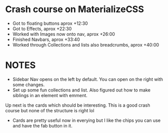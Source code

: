 # Crash course on MaterializeCSS

* Got to floating buttons aprox +12:30
* Got to Effects, aprox +22:30
* Worked with Images now onto nav, aprox +26:00
* Finished Navbars, aprox +33:40
* Worked through Collections and lists also breadcrumbs, aprox +40:00

# NOTES

* Sidebar Nav opens on the left by default. You can open on the right with some changes.
* Set up some fun collections and list. Also figured out how to make siblings in an element with emment.

Up next is the cards which should be interesting. This is a good crash course but none of the structure is right lol

* Cards are pretty useful now in everying but I like the chips you can use and have the fab button in it.
